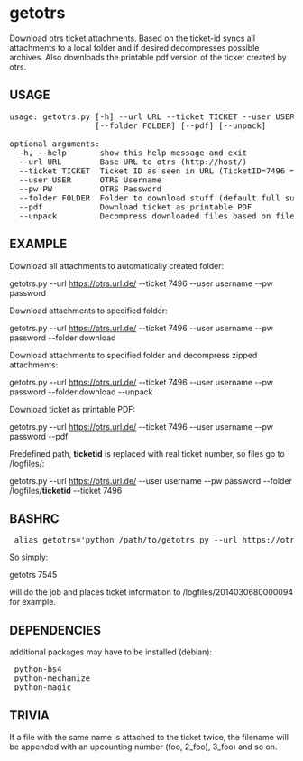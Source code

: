 getotrs
=======

Download otrs ticket attachments. Based on the ticket-id syncs all attachments
to a local folder and if desired decompresses possible archives. Also downloads
the printable pdf version of the ticket created by otrs.

USAGE
------------

<pre>
usage: getotrs.py [-h] --url URL --ticket TICKET --user USER --pw PW
                  [--folder FOLDER] [--pdf] [--unpack]

optional arguments:
  -h, --help       show this help message and exit
  --url URL        Base URL to otrs (http://host/)
  --ticket TICKET  Ticket ID as seen in URL (TicketID=7496 = 7496)
  --user USER      OTRS Username
  --pw PW          OTRS Password
  --folder FOLDER  Folder to download stuff (default full subject ticket id)
  --pdf            Download ticket as printable PDF
  --unpack         Decompress downloaded files based on filetype (zip, tar.gz)
</pre>

EXAMPLE
------------

Download all attachments to automatically created folder:

 getotrs.py --url https://otrs.url.de/ --ticket 7496 --user username --pw password

Download attachments to specified folder:

 getotrs.py --url https://otrs.url.de/ --ticket 7496 --user username --pw password --folder download

Download attachments to specified folder and decompress zipped attachments:

 getotrs.py --url https://otrs.url.de/ --ticket 7496 --user username --pw password --folder download --unpack

Download ticket as printable PDF:

 getotrs.py --url https://otrs.url.de/ --ticket 7496 --user username --pw password --pdf

Predefined path, __ticketid__ is replaced with real ticket number, so files go to /logfiles/<ticketnumber>:

 getotrs.py --url https://otrs.url.de/ --user username --pw password --folder /logfiles/__ticketid__ --ticket 7496


BASHRC
------------

<pre>
 alias getotrs='python /path/to/getotrs.py --url https://otrs.url.de/ --user username --pw password --folder /logfiles/_ticketid_ --ticket'
</pre>

So simply:

 getotrs 7545

will do the job and places ticket information to /logfiles/2014030680000094 for example.

DEPENDENCIES
------------
additional packages may have to be installed (debian):

<pre>
 python-bs4
 python-mechanize
 python-magic
</pre>

TRIVIA
------------
If a file with the same name is attached to the ticket twice, the filename will be appended
with an upcounting number (foo, 2_foo), 3_foo) and so on.
